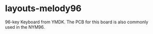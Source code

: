 # layouts-melody96
96-key Keyboard from YMDK. The PCB for this board is also commonly used in the NYM96.
